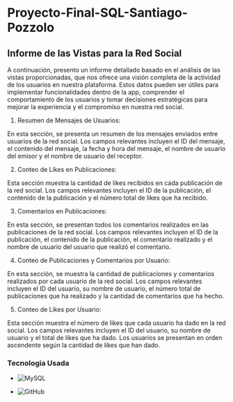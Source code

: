 # Proyecto-Final-SQL-Santiago-Pozzolo

## Informe de las Vistas para la Red Social


A continuación, presento un informe detallado basado en el análisis de las vistas proporcionadas, que nos ofrece una visión completa de la actividad de los usuarios en nuestra plataforma. Estos datos pueden ser útiles para implementar funcionalidades dentro de la app, comprender el comportamiento de los usuarios y tomar decisiones estratégicas para mejorar la experiencia y el compromiso en nuestra red social.

1. Resumen de Mensajes de Usuarios:

En esta sección, se presenta un resumen de los mensajes enviados entre usuarios de la red social. Los campos relevantes incluyen el ID del mensaje, el contenido del mensaje, la fecha y hora del mensaje, el nombre de usuario del emisor y el nombre de usuario del receptor.

2. Conteo de Likes en Publicaciones:

Esta sección muestra la cantidad de likes recibidos en cada publicación de la red social. Los campos relevantes incluyen el ID de la publicación, el contenido de la publicación y el número total de likes que ha recibido.

3. Comentarios en Publicaciones:

En esta sección, se presentan todos los comentarios realizados en las publicaciones de la red social. Los campos relevantes incluyen el ID de la publicación, el contenido de la publicación, el comentario realizado y el nombre de usuario del usuario que realizó el comentario.

4. Conteo de Publicaciones y Comentarios por Usuario:

En esta sección, se muestra la cantidad de publicaciones y comentarios realizados por cada usuario de la red social. Los campos relevantes incluyen el ID del usuario, su nombre de usuario, el número total de publicaciones que ha realizado y la cantidad de comentarios que ha hecho.

5. Conteo de Likes por Usuario:

Esta sección muestra el número de likes que cada usuario ha dado en la red social. Los campos relevantes incluyen el ID del usuario, su nombre de usuario y el total de likes que ha dado. Los usuarios se presentan en orden ascendente según la cantidad de likes que han dado.


### Tecnologia Usada

* ![MySQL](https://img.shields.io/badge/mysql-%2300f.svg?style=for-the-badge&logo=mysql&logoColor=white)

* ![GitHub](https://img.shields.io/badge/github-%23121011.svg?style=for-the-badge&logo=github&logoColor=white)
